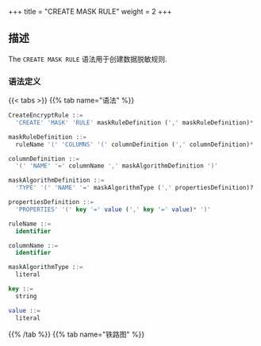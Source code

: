 +++
title = "CREATE MASK RULE"
weight = 2
+++

## 描述

The `CREATE MASK RULE` 语法用于创建数据脱敏规则.

### 语法定义

{{< tabs >}}
{{% tab name="语法" %}}
```sql
CreateEncryptRule ::=
  'CREATE' 'MASK' 'RULE' maskRuleDefinition (',' maskRuleDefinition)*

maskRuleDefinition ::=
  ruleName '(' 'COLUMNS' '(' columnDefinition (',' columnDefinition)* ')' ')'

columnDefinition ::=
  '(' 'NAME' '=' columnName ',' maskAlgorithmDefinition ')'

maskAlgorithmDefinition ::=
  'TYPE' '(' 'NAME' '=' maskAlgorithmType (',' propertiesDefinition)? ')'

propertiesDefinition ::=
  'PROPERTIES' '(' key '=' value (',' key '=' value)* ')'

ruleName ::=
  identifier

columnName ::=
  identifier

maskAlgorithmType ::=
  literal

key ::=
  string

value ::=
  literal
```
{{% /tab %}}
{{% tab name="铁路图" %}}
<iframe frameborder="0" name="diagram" id="diagram" width="100%" height="100%"></iframe>
{{% /tab %}}
{{< /tabs >}}

### 补充说明

- `maskAlgorithmType` 指定数据脱敏算法类型，请参考 [数据脱敏算法](/cn/user-manual/common-config/builtin-algorithm/mask/);
- 重复的 `ruleName` 将无法被创建；

### 示例

#### 创建数据脱敏规则

```sql
CREATE MASK RULE t_mask (
COLUMNS(
(NAME=phone_number,TYPE(NAME='MASK_FROM_X_TO_Y', PROPERTIES("from-x"=1, "to-y"=2, "replace-char"="*"))),
(NAME=address,TYPE(NAME='MD5'))
));
```

### 保留字

`CREATE`、`MASK`、`RULE`、`COLUMNS`、`NAME`、`TYPE`

### Related links

- [保留字](/cn/reference/distsql/syntax/reserved-word/)
- [数据脱敏算法](/cn/user-manual/common-config/builtin-algorithm/mask/)